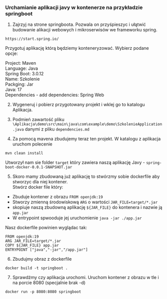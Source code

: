 ### Urchamianie aplikacji javy w kontenerze na przykładzie springboot

1. Zajrzyj na strone springboota. Pozwala on przyśpieszyc i ułątwić budowanie alikacji webowych i mikroserwisów we frameworku spring.   

`https://start.spring.io/`

Przygotuj aplikację którą będziemy konteneryzować. Wybierz podane opcje:

Project: Maven <br>
Language: Java <br>
Spring Boot: 3.0.12 <br>
Name: Szkolenie<br>
Packging: Jar<br>
Java: 17 <br>
Dependencies - add dependencies: Spring Web<br>


2. Wygeneruj i pobierz przygotowany projekt i wklej go to katalogu Aplikacja.

3. Podmień zawartość pliku `\Aplikacja\demo\src\main\java\com\example\demo\SzkolenieApplication.java`
danymi z pliku `dependencies.md`

4. Za pomocą mavena zbudujemy teraz ten projekt. W katalogu z aplikacja uruchom polecenie
```
mvn clean install
```
Utworzył nam sie folder `target` który zawiera naszą aplikację Javy - `spring-boot-docker-0.0.1-SNAPSHOT.jar` <br>

5. Skoro mamy zbudowaną już aplikację to stwórzmy sobie dockerfile aby stworzyc dla niej kontener. <br>
Stwórz docker file który: </br>
- Zbuduje kontener z obrazu `FROM openjdk:19`
- Stworzy zmienną środowiskową `ARG` o wartości `JAR_FILE=target/*.jar`
- skopiuje naszą zbudowną aplikację `${JAR_FILE}` do kontenera i nazwie ją `app.jar`
- W entrypoint spwooduje jej uruchomienie `java -jar ./app.jar`


Nasz dockerfile powinien wyglądac tak:

```
FROM openjdk:19
ARG JAR_FILE=target/*.jar
COPY ${JAR_FILE} app.jar
ENTRYPOINT ["java","-jar","/app.jar"]
```
6. Zbudujmy obraz z dockerfile

```   
docker build -t springboot .
```

7. Sprawdźmy czy aplikacja urochomi. Uruchom kontener z obrazu w tle i na porcie 8080 (specjalnie brak -d)

```
docker run -p 8080:8080 springboot
```